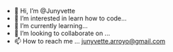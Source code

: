 - 👋 Hi, I’m @Junyvette
- 👀 I’m interested in learn how to code...
- 🌱 I’m currently learning...
- 💞️ I’m looking to collaborate on ...
- 📫 How to reach me ... junyvette.arroyo@gmail.com

<!---
Junyvette/Junyvette is a ✨ special ✨ repository because its `README.md` (this file) appears on your GitHub profile.
You can click the Preview link to take a look at your changes.
--->
